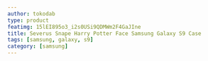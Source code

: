 ```yaml
---
author: tokodab
type: product
featimg: 15lEI895o3_i2s0USi9QDMWm2F4GaJIne
title: Severus Snape Harry Potter Face Samsung Galaxy S9 Case
tags: [samsung, galaxy, s9]
category: [samsung]
---
```

